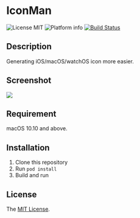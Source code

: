 # IconMan

![License MIT](https://img.shields.io/github/license/mashape/apistatus.svg)
![Platform info](https://img.shields.io/badge/platform-macOS-lightgrey.svg)
[![Build Status](https://travis-ci.org/Sunnyyoung/IconMan.svg?branch=master)](https://travis-ci.org/Sunnyyoung/IconMan)

## Description

Generating iOS/macOS/watchOS icon more easier.

## Screenshot

![](https://raw.githubusercontent.com/Sunnyyoung/IconMan/master/Screenshot/Screenshot.png)

## Requirement

macOS 10.10 and above.

## Installation

1. Clone this repository
2. Run `pod install`
3. Build and run

## License
The [MIT License](LICENSE).